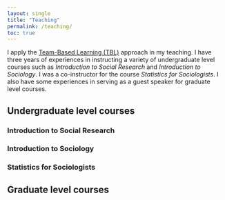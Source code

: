 ```yaml
---
layout: single
title: "Teaching"
permalink: /teaching/
toc: true
---
```

 
I apply the [Team-Based Learning (TBL)](https://en.wikipedia.org/wiki/Team-based_learning) approach in my teaching. I have three years of experiences in instructing a variety of undergraduate level courses such as *Introduction to Social Research* and *Introduction to Sociology*. I was a co-instructor for the course *Statistics for Sociologists*. I also have some experiences in serving as a guest speaker for graduate level courses.

## Undergraduate level courses

### Introduction to Social Research

### Introduction to Sociology

### Statistics for Sociologists

## Graduate level courses
